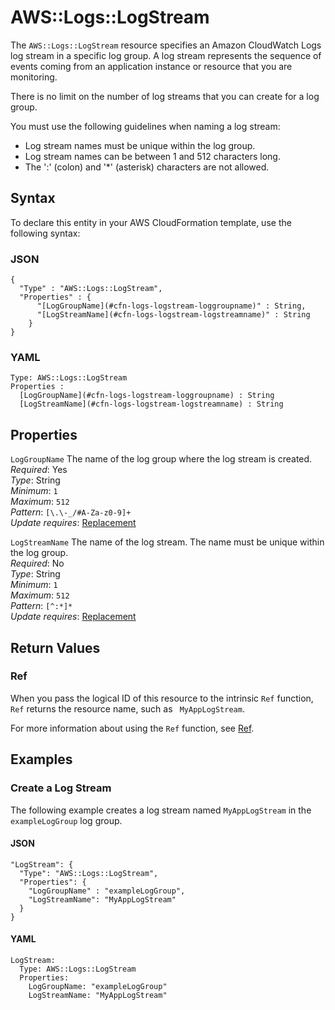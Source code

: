 # AWS::Logs::LogStream<a name="aws-resource-logs-logstream"></a>

The `AWS::Logs::LogStream` resource specifies an Amazon CloudWatch Logs log stream in a specific log group\. A log stream represents the sequence of events coming from an application instance or resource that you are monitoring\.

There is no limit on the number of log streams that you can create for a log group\.

You must use the following guidelines when naming a log stream:
+ Log stream names must be unique within the log group\.
+ Log stream names can be between 1 and 512 characters long\.
+ The ':' \(colon\) and '\*' \(asterisk\) characters are not allowed\.

## Syntax<a name="aws-resource-logs-logstream-syntax"></a>

To declare this entity in your AWS CloudFormation template, use the following syntax:

### JSON<a name="aws-resource-logs-logstream-syntax.json"></a>

```
{
  "Type" : "AWS::Logs::LogStream",
  "Properties" : {
      "[LogGroupName](#cfn-logs-logstream-loggroupname)" : String,
      "[LogStreamName](#cfn-logs-logstream-logstreamname)" : String
    }
}
```

### YAML<a name="aws-resource-logs-logstream-syntax.yaml"></a>

```
Type: AWS::Logs::LogStream
Properties : 
﻿  [LogGroupName](#cfn-logs-logstream-loggroupname) : String
﻿  [LogStreamName](#cfn-logs-logstream-logstreamname) : String
```

## Properties<a name="aws-resource-logs-logstream-properties"></a>

`LogGroupName`  <a name="cfn-logs-logstream-loggroupname"></a>
The name of the log group where the log stream is created\.  
*Required*: Yes  
*Type*: String  
*Minimum*: `1`  
*Maximum*: `512`  
*Pattern*: `[\.\-_/#A-Za-z0-9]+`  
*Update requires*: [Replacement](https://docs.aws.amazon.com/AWSCloudFormation/latest/UserGuide/using-cfn-updating-stacks-update-behaviors.html#update-replacement)

`LogStreamName`  <a name="cfn-logs-logstream-logstreamname"></a>
The name of the log stream\. The name must be unique within the log group\.  
*Required*: No  
*Type*: String  
*Minimum*: `1`  
*Maximum*: `512`  
*Pattern*: `[^:*]*`  
*Update requires*: [Replacement](https://docs.aws.amazon.com/AWSCloudFormation/latest/UserGuide/using-cfn-updating-stacks-update-behaviors.html#update-replacement)

## Return Values<a name="aws-resource-logs-logstream-return-values"></a>

### Ref<a name="aws-resource-logs-logstream-return-values-ref"></a>

 When you pass the logical ID of this resource to the intrinsic `Ref` function, `Ref` returns the resource name, such as ` MyAppLogStream`\.

For more information about using the `Ref` function, see [Ref](https://docs.aws.amazon.com/AWSCloudFormation/latest/UserGuide/intrinsic-function-reference-ref.html)\.

## Examples<a name="aws-resource-logs-logstream--examples"></a>

### Create a Log Stream<a name="aws-resource-logs-logstream--examples--Create_a_Log_Stream"></a>

The following example creates a log stream named `MyAppLogStream` in the `exampleLogGroup` log group\.

#### JSON<a name="aws-resource-logs-logstream--examples--Create_a_Log_Stream--json"></a>

```
"LogStream": {
  "Type": "AWS::Logs::LogStream",
  "Properties": {
    "LogGroupName" : "exampleLogGroup",
    "LogStreamName": "MyAppLogStream"
  }
}
```

#### YAML<a name="aws-resource-logs-logstream--examples--Create_a_Log_Stream--yaml"></a>

```
LogStream: 
  Type: AWS::Logs::LogStream
  Properties: 
    LogGroupName: "exampleLogGroup"
    LogStreamName: "MyAppLogStream"
```
